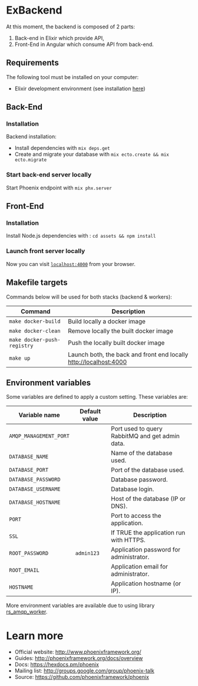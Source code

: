 # ExBackend

At this moment, the backend is composed of 2 parts:

1. Back-end in Elixir which provide API,
2. Front-End in Angular which consume API from back-end.

## Requirements

The following tool must be installed on your computer:

* Elixir development environment (see installation [here](https://elixir-lang.org/install.html))

## Back-End

### Installation

Backend installation:

  * Install dependencies with `mix deps.get`
  * Create and migrate your database with `mix ecto.create && mix ecto.migrate`

### Start back-end server locally

Start Phoenix endpoint with `mix phx.server`

## Front-End

### Installation 

Install Node.js dependencies with : `cd assets && npm install`

### Launch front server locally

Now you can visit [`localhost:4000`](http://localhost:4000) from your browser.

## Makefile targets

Commands below will be used for both stacks (backend & workers):

| Command                     | Description                                                                                |
|-----------------------------|--------------------------------------------------------------------------------------------|
| `make docker-build`         | Build locally a docker image                                                               |
| `make docker-clean`         | Remove locally the built docker image                                                      |
| `make docker-push-registry` | Push the locally built docker image                                                        |
| `make up`                   | Launch both, the back and front end locally [http://localhost:4000](http://localhost:4000) |

## Environment variables

Some variables are defined to apply a custom setting. These variables are:

| Variable name          | Default value                | Description                                     |
|------------------------|------------------------------|-------------------------------------------------|
| `AMQP_MANAGEMENT_PORT` |                              | Port used to query RabbitMQ and get admin data. |
| `DATABASE_NAME`        |                              | Name of the database used.                      |
| `DATABASE_PORT`        |                              | Port of the database used.                      |
| `DATABASE_PASSWORD`    |                              | Database password.                              |
| `DATABASE_USERNAME`    |                              | Database login.                                 |
| `DATABASE_HOSTNAME`    |                              | Host of the database (IP or DNS).               |
| `PORT`                 |                              | Port to access the application.                 |
| `SSL`                  |                              | If TRUE the application run with HTTPS.         |
| `ROOT_PASSWORD`        | `admin123`                   | Application password for administrator.         |
| `ROOT_EMAIL`           |                              | Application email for administrator.            |
| `HOSTNAME`             |                              | Application hostname (or IP).                   |

More environment variables are available due to using library [rs_amqp_worker](https://github.com/media-cloud-ai/rs_amqp_worker).

# Learn more

  * Official website: http://www.phoenixframework.org/
  * Guides: http://phoenixframework.org/docs/overview
  * Docs: https://hexdocs.pm/phoenix
  * Mailing list: http://groups.google.com/group/phoenix-talk
  * Source: https://github.com/phoenixframework/phoenix
